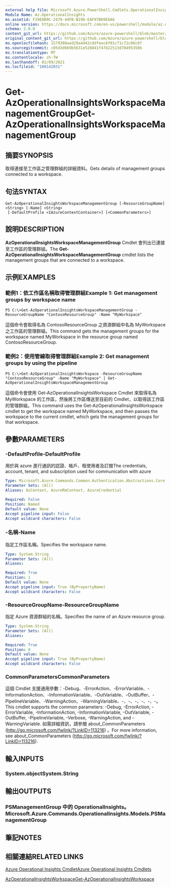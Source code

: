 ```yaml
---
external help file: Microsoft.Azure.PowerShell.Cmdlets.OperationalInsights.dll-Help.xml
Module Name: Az.OperationalInsights
ms.assetid: F29E0B9C-2479-44FB-B196-EAF97B69E6A6
online version: https://docs.microsoft.com/en-us/powershell/module/az.operationalinsights/get-azoperationalinsightsworkspacemanagementgroup
schema: 2.0.0
content_git_url: https://github.com/Azure/azure-powershell/blob/master/src/OperationalInsights/OperationalInsights/help/Get-AzOperationalInsightsWorkspaceManagementGroup.md
original_content_git_url: https://github.com/Azure/azure-powershell/blob/master/src/OperationalInsights/OperationalInsights/help/Get-AzOperationalInsightsWorkspaceManagementGroup.md
ms.openlocfilehash: 1579308aed29a4d42cddfeec6f01c71c72c06c6f
ms.sourcegitcommit: c05d3d669b5631e526841f47b22513d78495350b
ms.translationtype: MT
ms.contentlocale: zh-TW
ms.lasthandoff: 02/09/2021
ms.locfileid: "100142031"
---
```

# <span data-ttu-id="2ede0-101">Get-AzOperationalInsightsWorkspaceManagementGroup</span><span class="sxs-lookup"><span data-stu-id="2ede0-101">Get-AzOperationalInsightsWorkspaceManagementGroup</span></span>

## <span data-ttu-id="2ede0-102">摘要</span><span class="sxs-lookup"><span data-stu-id="2ede0-102">SYNOPSIS</span></span>
<span data-ttu-id="2ede0-103">取得連接至工作區之管理群組的詳細資料。</span><span class="sxs-lookup"><span data-stu-id="2ede0-103">Gets details of management groups connected to a workspace.</span></span>

## <span data-ttu-id="2ede0-104">句法</span><span class="sxs-lookup"><span data-stu-id="2ede0-104">SYNTAX</span></span>

```
Get-AzOperationalInsightsWorkspaceManagementGroup [-ResourceGroupName] <String> [-Name] <String>
 [-DefaultProfile <IAzureContextContainer>] [<CommonParameters>]
```

## <span data-ttu-id="2ede0-105">說明</span><span class="sxs-lookup"><span data-stu-id="2ede0-105">DESCRIPTION</span></span>
<span data-ttu-id="2ede0-106">**AzOperationalInsightsWorkspaceManagementGroup** Cmdlet 會列出已連接至工作區的管理群組。</span><span class="sxs-lookup"><span data-stu-id="2ede0-106">The **Get-AzOperationalInsightsWorkspaceManagementGroup** cmdlet lists the management groups that are connected to a workspace.</span></span>

## <span data-ttu-id="2ede0-107">示例</span><span class="sxs-lookup"><span data-stu-id="2ede0-107">EXAMPLES</span></span>

### <span data-ttu-id="2ede0-108">範例1：依工作區名稱取得管理群組</span><span class="sxs-lookup"><span data-stu-id="2ede0-108">Example 1: Get management groups by workspace name</span></span>
```
PS C:\>Get-AzOperationalInsightsWorkspaceManagementGroup -ResourceGroupName "ContosoResourceGroup" -Name "MyWorkspace"
```

<span data-ttu-id="2ede0-109">這個命令會取得名為 ContosoResourceGroup 之資源群組中名為 MyWorkspace 之工作區的管理群組。</span><span class="sxs-lookup"><span data-stu-id="2ede0-109">This command gets the management groups for the workspace named MyWorkspace in the resource group named ContosoResourceGroup.</span></span>

### <span data-ttu-id="2ede0-110">範例2：使用管線取得管理群組</span><span class="sxs-lookup"><span data-stu-id="2ede0-110">Example 2: Get management groups by using the pipeline</span></span>
```
PS C:\>Get-AzOperationalInsightsWorkspace -ResourceGroupName "ContosoResourceGroup" -Name "MyWorkspace" | Get-AzOperationalInsightsWorkspaceManagementGroup
```

<span data-ttu-id="2ede0-111">這個命令會使用 Get-AzOperationalInsightsWorkspace Cmdlet 來取得名為 MyWorkspace 的工作區，然後將工作區傳送至目前的 Cmdlet，以取得該工作區的管理群組。</span><span class="sxs-lookup"><span data-stu-id="2ede0-111">This command uses the Get-AzOperationalInsightsWorkspace cmdlet to get the workspace named MyWorkspace, and then passes the workspace to the current cmdlet, which gets the management groups for that workspace.</span></span>

## <span data-ttu-id="2ede0-112">參數</span><span class="sxs-lookup"><span data-stu-id="2ede0-112">PARAMETERS</span></span>

### <span data-ttu-id="2ede0-113">-DefaultProfile</span><span class="sxs-lookup"><span data-stu-id="2ede0-113">-DefaultProfile</span></span>
<span data-ttu-id="2ede0-114">用於與 azure 進行通訊的認證、帳戶、租使用者及訂閱</span><span class="sxs-lookup"><span data-stu-id="2ede0-114">The credentials, account, tenant, and subscription used for communication with azure</span></span>

```yaml
Type: Microsoft.Azure.Commands.Common.Authentication.Abstractions.Core.IAzureContextContainer
Parameter Sets: (All)
Aliases: AzContext, AzureRmContext, AzureCredential

Required: False
Position: Named
Default value: None
Accept pipeline input: False
Accept wildcard characters: False
```

### <span data-ttu-id="2ede0-115">-名稱</span><span class="sxs-lookup"><span data-stu-id="2ede0-115">-Name</span></span>
<span data-ttu-id="2ede0-116">指定工作區名稱。</span><span class="sxs-lookup"><span data-stu-id="2ede0-116">Specifies the workspace name.</span></span>

```yaml
Type: System.String
Parameter Sets: (All)
Aliases:

Required: True
Position: 1
Default value: None
Accept pipeline input: True (ByPropertyName)
Accept wildcard characters: False
```

### <span data-ttu-id="2ede0-117">-ResourceGroupName</span><span class="sxs-lookup"><span data-stu-id="2ede0-117">-ResourceGroupName</span></span>
<span data-ttu-id="2ede0-118">指定 Azure 資源群組的名稱。</span><span class="sxs-lookup"><span data-stu-id="2ede0-118">Specifies the name of an Azure resource group.</span></span>

```yaml
Type: System.String
Parameter Sets: (All)
Aliases:

Required: True
Position: 0
Default value: None
Accept pipeline input: True (ByPropertyName)
Accept wildcard characters: False
```

### <span data-ttu-id="2ede0-119">CommonParameters</span><span class="sxs-lookup"><span data-stu-id="2ede0-119">CommonParameters</span></span>
<span data-ttu-id="2ede0-120">這個 Cmdlet 支援通用參數：-Debug、-ErrorAction、-ErrorVariable、-InformationAction、-InformationVariable、-OutVariable、-OutBuffer、-PipelineVariable、-WarningAction、-WarningVariable、-、-、-、-、-、-。</span><span class="sxs-lookup"><span data-stu-id="2ede0-120">This cmdlet supports the common parameters: -Debug, -ErrorAction, -ErrorVariable, -InformationAction, -InformationVariable, -OutVariable, -OutBuffer, -PipelineVariable, -Verbose, -WarningAction, and -WarningVariable.</span></span> <span data-ttu-id="2ede0-121">如需詳細資訊，請參閱 about_CommonParameters (http://go.microsoft.com/fwlink/?LinkID=113216) 。</span><span class="sxs-lookup"><span data-stu-id="2ede0-121">For more information, see about_CommonParameters (http://go.microsoft.com/fwlink/?LinkID=113216).</span></span>

## <span data-ttu-id="2ede0-122">輸入</span><span class="sxs-lookup"><span data-stu-id="2ede0-122">INPUTS</span></span>

### <span data-ttu-id="2ede0-123">System.object</span><span class="sxs-lookup"><span data-stu-id="2ede0-123">System.String</span></span>

## <span data-ttu-id="2ede0-124">輸出</span><span class="sxs-lookup"><span data-stu-id="2ede0-124">OUTPUTS</span></span>

### <span data-ttu-id="2ede0-125">PSManagementGroup 中的 OperationalInsights。</span><span class="sxs-lookup"><span data-stu-id="2ede0-125">Microsoft.Azure.Commands.OperationalInsights.Models.PSManagementGroup</span></span>

## <span data-ttu-id="2ede0-126">筆記</span><span class="sxs-lookup"><span data-stu-id="2ede0-126">NOTES</span></span>

## <span data-ttu-id="2ede0-127">相關連結</span><span class="sxs-lookup"><span data-stu-id="2ede0-127">RELATED LINKS</span></span>

[<span data-ttu-id="2ede0-128">Azure Operational Insights Cmdlet</span><span class="sxs-lookup"><span data-stu-id="2ede0-128">Azure Operational Insights Cmdlets</span></span>](./Az.OperationalInsights.md)

[<span data-ttu-id="2ede0-129">AzOperationalInsightsWorkspace</span><span class="sxs-lookup"><span data-stu-id="2ede0-129">Get-AzOperationalInsightsWorkspace</span></span>](./Get-AzOperationalInsightsWorkspace.md)


